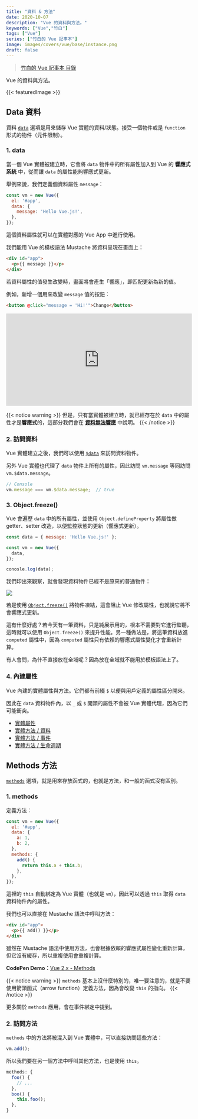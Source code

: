```yaml
---
title: "資料 & 方法"
date: 2020-10-07
description: "Vue 的資料與方法。"
keywords: ["Vue","竹白"]
tags: ["Vue"]
series: ["竹白的 Vue 記事本"]
image: images/covers/vue/base/instance.png
draft: false
---
```


>[竹白的 Vue 記事本 目錄](/posts/vue/menu/)

Vue 的資料與方法。

<!--more-->
{{< featuredImage >}}

## Data 資料

資料 [`data`](https://cn.vuejs.org/v2/api/#data) 選項是用來儲存 Vue 實體的資料/狀態。接受一個物件或是 `function` 形式的物件（元件限制）。

### 1. data

當一個 Vue 實體被建立時，它會將 `data` 物件中的所有屬性加入到 Vue 的 **響應式系統** 中，從而讓 `data` 的屬性能夠響應式更新。

舉例來說，我們定義個資料屬性 `message`：
```javascript
const vm = new Vue({
  el: '#app',
  data: {
    message: 'Hello Vue.js!',
  },
});
```
這個資料屬性就可以在實體對應的 Vue App 中進行使用。

我們能用 Vue 的模板語法 Mustache 將資料呈現在畫面上：
```html
<div id="app">
  <p>{{ message }}</p>
</div>
```

若資料屬性的值發生改變時，畫面將會產生「響應」，即匹配更新為新的值。

例如，新增一個用來改變 `message` 值的按鈕：
```html
<button @click="message = 'Hi!'">Change</button>
```

<iframe height="250" style="width: 100%;" scrolling="no" title="Vue 2.x - Data" src="https://codepen.io/CHUPAIWANG/embed/mdPxxEE?height=265&theme-id=dark&default-tab=result" frameborder="no" loading="lazy" allowtransparency="true" allowfullscreen="true">
  See the Pen <a href='https://codepen.io/CHUPAIWANG/pen/mdPxxEE'>Vue 2.x - Data</a> by CHUPAIWANG
  (<a href='https://codepen.io/CHUPAIWANG'>@CHUPAIWANG</a>) on <a href='https://codepen.io'>CodePen</a>.
</iframe>

{{< notice warning >}}
但是，只有當實體被建立時，就已經存在於 `data` 中的屬性才是**響應式**的，這部分我們會在 **[資料無法響應](/posts/vue/base/noRespond)** 中說明。
{{< /notice >}}

### 2. 訪問資料

Vue 實體建立之後，我們可以使用 [`$data`](https://cn.vuejs.org/v2/api/?#vm-data) 來訪問資料物件。

另外 Vue 實體也代理了 `data` 物件上所有的屬性，因此訪問 `vm.message` 等同訪問 `vm.$data.message`。

```javascript
// Console
vm.message === vm.$data.message;  // true
```

### 3. Object.freeze()

Vue 會遍歷 `data` 中的所有屬性，並使用  `Object.defineProperty` 將屬性做 getter、setter 改造，以便監控狀態的更新（響應式更新）。

```javascript
const data = { message: 'Hello Vue.js!' };

const vm = new Vue({
  data,
});

conosle.log(data);
```
我們印出來觀察，就會發現資料物件已經不是原來的普通物件：

![](https://i.imgur.com/IRyp2eS.png)


若是使用 [`Object.freeze()`](https://developer.mozilla.org/zh-TW/docs/Web/JavaScript/Reference/Global_Objects/Object/freeze) 將物件凍結，這會阻止 Vue 修改屬性，也就說它將不會響應式更新。

這有什麼好處？若今天有一筆資料，只是純展示用的，根本不需要對它進行監聽，這時就可以使用 `Object.freeze()` 來提升性能。另一種做法是，將這筆資料放進 `computed` 屬性中，因為 `computed` 屬性只有依賴的響應式屬性變化才會重新計算。

有人會問，為什不直接放在全域呢？因為放在全域就不能用於模板語法上了。

### 4. 內建屬性

Vue 內建的實體屬性與方法。它們都有前綴 `$` 以便與用戶定義的屬性區分開來。

因此在 `data` 資料物件內，以 `_` 或 `$` 開頭的屬性不會被 Vue 實體代理，因為它們可能衝突。


- [實體屬性](https://cn.vuejs.org/v2/api/#实例属性)
- [實體方法 / 資料](https://cn.vuejs.org/v2/api/#实例方法-数据)
- [實體方法 / 事件](https://cn.vuejs.org/v2/api/#实例方法-事件)
- [實體方法 / 生命週期](https://cn.vuejs.org/v2/api/#实例方法-生命周期)


## Methods 方法

[`methods`](https://cn.vuejs.org/v2/api/?#methods) 選項，就是用來存放函式的，也就是方法，和一般的函式沒有區別。

### 1. methods

定義方法：
```javascript
const vm = new Vue({
  el: '#app',
  data: {
    a: 1,
    b: 2,
  },
  methods: {
    add() {
      return this.a + this.b;
    },
  },
});
```
這裡的 `this` 自動綁定為 Vue 實體（也就是 `vm`），因此可以透過 `this` 取得 `data` 資料物件內的屬性。

我們也可以直接在 Mustache 語法中呼叫方法：
```html
<div id="app">
  <p>{{ add() }}</p>
</div>
```
雖然在 Mustache 語法中使用方法，也會根據依賴的響應式屬性變化重新計算，但它沒有緩存，所以重複使用會重複計算。

**CodePen Demo：**[Vue 2.x - Methods](https://codepen.io/CHUPAIWANG/pen/rNedqjG)

{{< notice warning >}}
`methods` 基本上沒什麼特別的，唯一要注意的，就是不要使用箭頭函式（arrow function）定義方法，因為會改變 `this` 的指向。
{{< /notice >}}

更多關於 `methods` 應用，會在事件綁定中提到。

### 2. 訪問方法

`methods` 中的方法將被混入到 Vue 實體中，可以直接訪問這些方法：
```javascript
vm.add();
```

所以我們要在另一個方法中呼叫其他方法，也是使用 `this`。

```javascript
methods: {
  foo() {
    // ...
  },
  boo() {
    this.foo();
  },
}
```